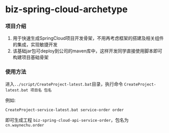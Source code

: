 # biz-spring-cloud-archetype

### 项目介绍
1. 用于快速生成SpringCloud项目开发骨架，不用再考虑框架的搭建及相关组件的集成，实现敏捷开发
2. 该基础jar包可deploy到公司的maven库中，这样开发同学直接使用脚本即可构建项目基础骨架

### 使用方法
进入`../script/CreateProject-latest.bat`目录，执行命令 `CreateProject-latest.bat 项目名 包名`

例如:
```shell
CreateProject-service-latest.bat service-order order
```

即可生成工程 `biz-spring-cloud-api-service-order`，包名为 `cn.waynechu.order`